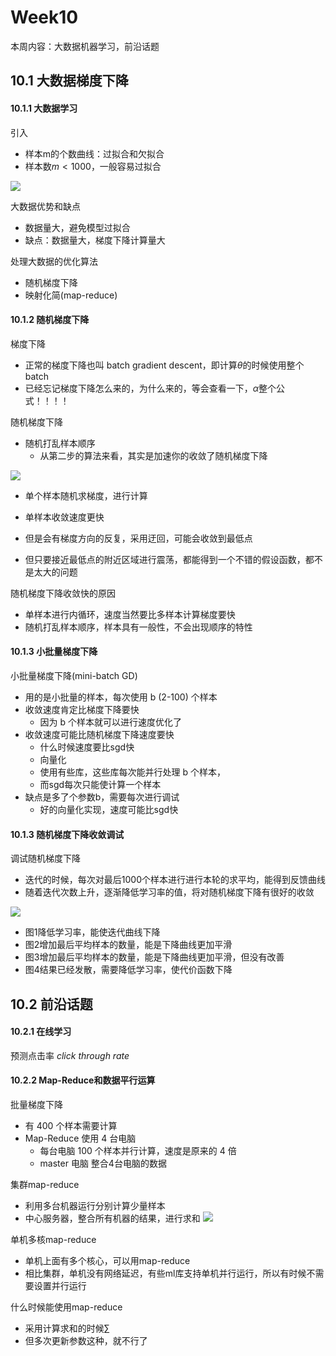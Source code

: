 # Week10

本周内容：大数据机器学习，前沿话题

## 10.1 大数据梯度下降


#### 10.1.1 大数据学习

引入
- 样本m的个数曲线：过拟合和欠拟合
- 样本数$m < 1000$，一般容易过拟合

![](https://user-images.githubusercontent.com/41643043/56872494-6d9c3500-6a5c-11e9-9451-d3554da613f7.png)


大数据优势和缺点
- 数据量大，避免模型过拟合
- 缺点：数据量大，梯度下降计算量大



处理大数据的优化算法
- 随机梯度下降
- 映射化简(map-reduce)

#### 10.1.2 随机梯度下降
梯度下降
- 正常的梯度下降也叫 batch gradient descent，即计算$\theta$的时候使用整个 batch 
- 已经忘记梯度下降怎么来的，为什么来的，等会查看一下，$\alpha$整个公式！！！！

随机梯度下降
- 随机打乱样本顺序
    - 从第二步的算法来看，其实是加速你的收敛了随机梯度下降

![](https://user-images.githubusercontent.com/41643043/56872739-f2884e00-6a5e-11e9-87ad-6f4e8dd3a30b.png)

- 单个样本随机求梯度，进行计算

- 单样本收敛速度更快
- 但是会有梯度方向的反复，采用迂回，可能会收敛到最低点
- 但只要接近最低点的附近区域进行震荡，都能得到一个不错的假设函数，都不是太大的问题

随机梯度下降收敛快的原因
- 单样本进行内循环，速度当然要比多样本计算梯度要快
- 随机打乱样本顺序，样本具有一般性，不会出现顺序的特性


#### 10.1.3 小批量梯度下降
小批量梯度下降(mini-batch GD)
- 用的是小批量的样本，每次使用 b (2-100) 个样本
- 收敛速度肯定比梯度下降要快
    - 因为 b 个样本就可以进行速度优化了
- 收敛速度可能比随机梯度下降速度要快
    - 什么时候速度要比sgd快
    - 向量化
    - 使用有些库，这些库每次能并行处理 b 个样本，
    - 而sgd每次只能使计算一个样本
- 缺点是多了个参数b，需要每次进行调试
    - 好的向量化实现，速度可能比sgd快


#### 10.1.3 随机梯度下降收敛调试

调试随机梯度下降
- 迭代的时候，每次对最后1000个样本进行进行本轮的求平均，能得到反馈曲线
- 随着迭代次数上升，逐渐降低学习率的值，将对随机梯度下降有很好的收敛

![](https://user-images.githubusercontent.com/41643043/56880643-292a8c80-6a90-11e9-8910-76ef7e468b28.png)
- 图1降低学习率，能使迭代曲线下降
- 图2增加最后平均样本的数量，能是下降曲线更加平滑
- 图3增加最后平均样本的数量，能是下降曲线更加平滑，但没有改善
- 图4结果已经发散，需要降低学习率，使代价函数下降


## 10.2 前沿话题

#### 10.2.1 在线学习

预测点击率 $click\ through\ rate$









#### 10.2.2 Map-Reduce和数据平行运算


批量梯度下降
- 有 400 个样本需要计算
- Map-Reduce 使用 4 台电脑
    - 每台电脑 100 个样本并行计算，速度是原来的 4 倍
    - master 电脑 整合4台电脑的数据


集群map-reduce
- 利用多台机器运行分别计算少量样本
- 中心服务器，整合所有机器的结果，进行求和
![](https://user-images.githubusercontent.com/41643043/56879324-cedafd00-6a8a-11e9-8e18-2996228c9545.png)


单机多核map-reduce
- 单机上面有多个核心，可以用map-reduce
- 相比集群，单机没有网络延迟，有些ml库支持单机并行运行，所以有时候不需要设置并行运行

什么时候能使用map-reduce
- 采用计算求和的时候$\sum$
- 但多次更新参数这种，就不行了






